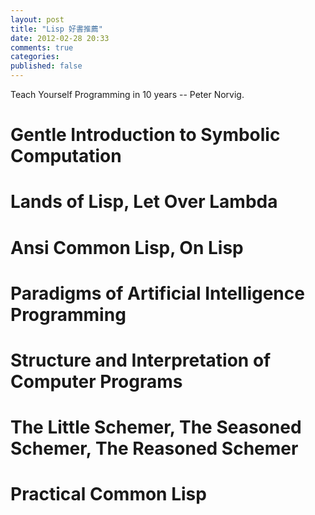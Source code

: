 ```yaml
---
layout: post
title: "Lisp 好書推薦"
date: 2012-02-28 20:33
comments: true
categories:
published: false 
---
```


Teach Yourself Programming in 10 years -- Peter Norvig.


# Gentle Introduction to Symbolic Computation

# Lands of Lisp, Let Over Lambda

# Ansi Common Lisp, On Lisp

# Paradigms of Artificial Intelligence Programming
 
# Structure and Interpretation of Computer Programs

# The Little Schemer, The Seasoned Schemer, The Reasoned Schemer

# Practical Common Lisp